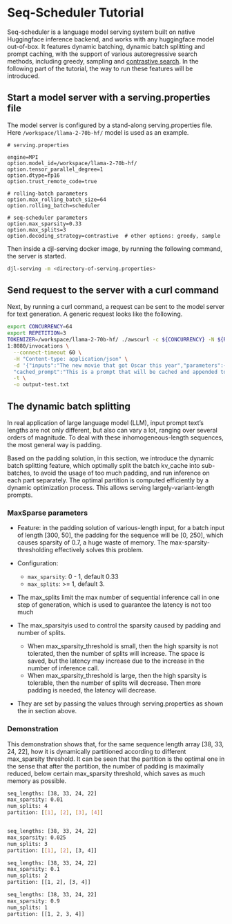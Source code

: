 #  Seq-Scheduler Tutorial

Seq-scheduler is a language model serving system built on native Huggingface inference backend, and works with any 
huggingface model out-of-box. It features dynamic batching, dynamic batch splitting and prompt caching, with the 
support of various autoregressive search methods, including greedy, sampling and [contrastive search](https://huggingface.co/blog/introducing-csearch). In the 
following part of the tutorial, the way to run these features will be introduced.

## Start a model server with a serving.properties file
The model server is configured by a stand-along serving.properties file. Here `/workspace/llama-2-70b-hf/` model is 
used as an example. 
```
# serving.properties

engine=MPI
option.model_id=/workspace/llama-2-70b-hf/
option.tensor_parallel_degree=1
option.dtype=fp16
option.trust_remote_code=true

# rolling-batch parameters
option.max_rolling_batch_size=64
option.rolling_batch=scheduler

# seq-scheduler parameters
option.max_sparsity=0.33
option.max_splits=3
option.decoding_strategy=contrastive  # other options: greedy, sample
```

Then inside a djl-serving docker image, by running the following command, the server is started.
```bash
djl-serving -m <directory-of-serving.properties>
```

## Send request to the server with a curl command
Next, by running a curl command, a request can be sent to the model server for text generation. A generic request 
looks like the following.
```bash
export CONCURRENCY=64
export REPETITION=3
TOKENIZER=/workspace/llama-2-70b-hf/ ./awscurl -c ${CONCURRENCY} -N ${REPETITION} -X POST http://127.0.0.
1:8080/invocations \
  --connect-timeout 60 \
  -H "Content-type: application/json" \
  -d '{"inputs":"The new movie that got Oscar this year","parameters":{"max_new_tokens":50, "do_sample":true},
  "cached_prompt":"This is a prompt that will be cached and appended to the front of the inputs strings."}' \
  -t \
  -o output-test.txt
```

## The dynamic batch splitting
In real application of large language model (LLM), input prompt text’s lengths are not only different, but also can 
vary a lot, ranging over several orders of magnitude. To deal with these inhomogeneous-length sequences, the most 
general way is padding. 

Based on the padding solution, in this section, we introduce the dynamic batch splitting feature, which optimally 
split the batch kv_cache into sub-batches, to avoid the usage of too much padding, and run inference on each part 
separately. The optimal partition is computed efficiently by a dynamic optimization process.
This allows serving largely-variant-length prompts.

### MaxSparse parameters
* Feature: in the padding solution of various-length input, for a batch input of length [300, 50], the padding for the sequence will be [0, 250], which causes sparsity of 0.7, a huge waste of memory. The max-sparsity-thresholding effectively solves this problem.
* Configuration:
    * `max_sparsity`: 0 - 1, default 0.33
    * `max_splits`: >= 1, default 3. 


* The max_splits limit the max number of sequential inference call in one step of generation, which is used to guarantee the latency is not too much
* The max_sparsityis used to control the sparsity caused by padding and number of splits. 
    * When max_sparsity_threshold is small, then the high sparsity is not tolerated, then the number of splits will increase. The space is saved, but the latency may increase due to the increase in the number of inference call.
    * When max_sparsity_threshold is large, then the high sparsity is tolerable, then the number of splits will decrease. Then more padding is needed, the latency will decrease.
* They are set by passing the values through serving.properties as shown the in section above.

### Demonstration

This demonstration shows that, for the same sequence length array [38, 33, 24, 22], how it is dynamically partitioned according to different max_sparsity threshold. It can be seen that the partition is the optimal one in the sense that after the partition, the number of padding is maximally reduced, below certain max_sparsity threshold, which saves as much memory as possible. 

```bash
seq_lengths: [38, 33, 24, 22]
max_sparsity: 0.01
num_splits: 4
partition: [[1], [2], [3], [4]]


seq_lengths: [38, 33, 24, 22]
max_sparsity: 0.025
num_splits: 3
partition: [[1], [2], [3, 4]]

seq_lengths: [38, 33, 24, 22]
max_sparsity: 0.1
num_splits: 2
partition: [[1, 2], [3, 4]]

seq_lengths: [38, 33, 24, 22]
max_sparsity: 0.9
num_splits: 1
partition: [[1, 2, 3, 4]]
```
